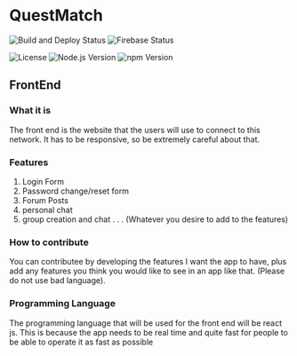 # QuestMatch

![Build and Deploy Status](https://github.com/porfanid/QuestMatch/workflows/Build%20and%20Deploy%20React%20App/badge.svg)&nbsp;![Firebase Status](https://img.shields.io/badge/Firebase-Active-brightgreen.svg)

![License](https://img.shields.io/github/license/porfanid/QuestMatch)  ![Node.js Version](https://img.shields.io/badge/Node.js-18.16.0-brightgreen.svg)  ![npm Version](https://img.shields.io/badge/npm-9.6.6-red.svg)

## FrontEnd

### What it is

The front end is the website that the users will use to connect to this network. It has to be responsive, so be extremely careful about that.

### Features

1. Login Form
2. Password change/reset form
3. Forum Posts
4. personal chat
5. group creation and chat
.
.
.
(Whatever you desire to add to the features)

### How to contribute

You can contributee by developing the features I want the app to have, plus add any features you think you would like to see in an app like that. (Please do not use bad language).

### Programming Language

The programming language that will be used for the front end will be react js.
This is because the app needs to be real time and quite fast for people to be able to operate it as fast as possible
